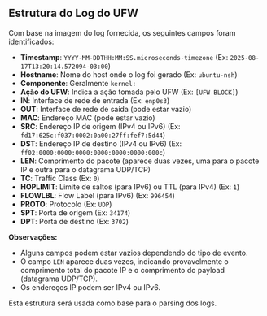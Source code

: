 ## Estrutura do Log do UFW

Com base na imagem do log fornecida, os seguintes campos foram identificados:

- **Timestamp**: `YYYY-MM-DDTHH:MM:SS.microseconds-timezone` (Ex: `2025-08-17T13:20:14.572094-03:00`)
- **Hostname**: Nome do host onde o log foi gerado (Ex: `ubuntu-nsh`)
- **Componente**: Geralmente `kernel:`
- **Ação do UFW**: Indica a ação tomada pelo UFW (Ex: `[UFW BLOCK]`)
- **IN**: Interface de rede de entrada (Ex: `enp0s3`)
- **OUT**: Interface de rede de saída (pode estar vazio)
- **MAC**: Endereço MAC (pode estar vazio)
- **SRC**: Endereço IP de origem (IPv4 ou IPv6) (Ex: `fd17:625c:f037:0002:0a00:27ff:fef7:5d44`)
- **DST**: Endereço IP de destino (IPv4 ou IPv6) (Ex: `ff02:0000:0000:0000:0000:0000:0000:000c`)
- **LEN**: Comprimento do pacote (aparece duas vezes, uma para o pacote IP e outra para o datagrama UDP/TCP)
- **TC**: Traffic Class (Ex: `0`)
- **HOPLIMIT**: Limite de saltos (para IPv6) ou TTL (para IPv4) (Ex: `1`)
- **FLOWLBL**: Flow Label (para IPv6) (Ex: `996454`)
- **PROTO**: Protocolo (Ex: `UDP`)
- **SPT**: Porta de origem (Ex: `34174`)
- **DPT**: Porta de destino (Ex: `3702`)

**Observações:**
- Alguns campos podem estar vazios dependendo do tipo de evento.
- O campo `LEN` aparece duas vezes, indicando provavelmente o comprimento total do pacote IP e o comprimento do payload (datagrama UDP/TCP).
- Os endereços IP podem ser IPv4 ou IPv6.

Esta estrutura será usada como base para o parsing dos logs.

